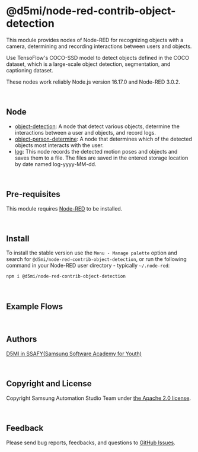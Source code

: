 # @d5mi/node-red-contrib-object-detection

This module provides nodes of Node-RED for recognizing objects with a camera, determining and recording interactions between users and objects.

Use TensoFlow's COCO-SSD model to detect objects defined in the COCO dataset, which is a large-scale object detection, segmentation, and captioning dataset.

These nodes work reliably Node.js version 16.17.0 and Node-RED 3.0.2.

<br>

## Node

- [object-detection](https://github.com/D5MI/node-red-contrib-object-detection/tree/master/object_detection): A node that detect various objects, determine the interactions between a user and objects, and record logs.
- [object-person-determine](https://github.com/D5MI/node-red-contrib-object-detection/tree/master/object-person-determine): A node that determines which of the detected objects most interacts with the user.
- [log](https://github.com/D5MI/node-red-contrib-object-detection/tree/master/log): This node records the detected motion poses and objects and saves them to a file. The files are saved in the entered storage location by date named log-yyyy-MM-dd.

<br>

## Pre-requisites

This module requires [Node-RED](https://nodered.org/) to be installed.

<br>

## Install

To install the stable version use the `Menu - Manage palette` option and search for `@d5mi/node-red-contrib-object-detection`, or run the following command in your Node-RED user directory - typically `~/.node-red`:

```bash
npm i @d5mi/node-red-contrib-object-detection
```

<br>

## Example Flows

<br>

## Authors

[D5MI in SSAFY(Samsung Software Academy for Youth)](https://github.com/D5MI)

<br>

## Copyright and License

Copyright Samsung Automation Studio Team under [the Apache 2.0 license](https://www.apache.org/licenses/LICENSE-2.0).

<br>

## Feedback

Please send bug reports, feedbacks, and questions to [GitHub Issues](https://github.com/D5MI/node-red-contrib-object-detection/issues).
